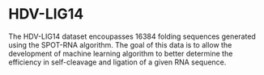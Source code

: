 # HDV-LIG14

The HDV-LIG14 dataset encoupasses 16384 folding sequences generated using the SPOT-RNA algorithm. The goal of this data is to allow the development of machine learning algorithm to better determine the efficiency in self-cleavage and ligation of a given RNA sequence.
